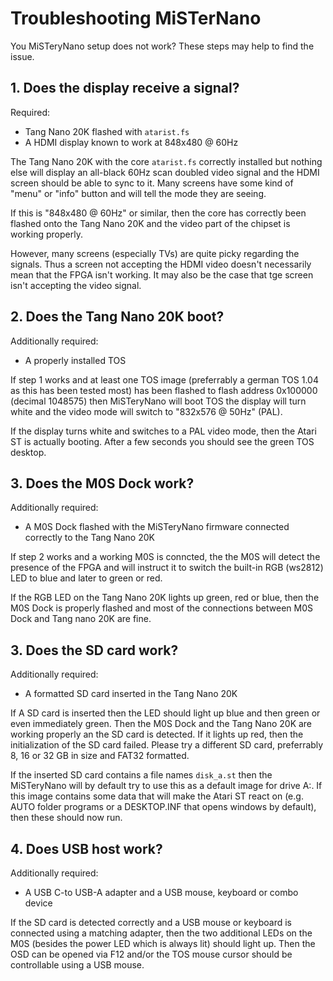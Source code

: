 # Troubleshooting MiSTerNano

You MiSTeryNano setup does not work? These steps may
help to find the issue.

## 1. Does the display receive a signal?

Required:

- Tang Nano 20K flashed with ```atarist.fs```
- A HDMI display known to work at 848x480 @ 60Hz

The Tang Nano 20K with the core ```atarist.fs``` correctly installed
but nothing else will display an all-black 60Hz scan doubled video
signal and the HDMI screen should be able to sync to it. Many screens
have some kind of "menu" or "info" button and will tell the mode they
are seeing.

If this is "848x480 @ 60Hz" or similar, then the core has correctly
been flashed onto the Tang Nano 20K and the video part of the chipset
is working properly.

However, many screens (especially TVs) are quite picky regarding the
signals. Thus a screen not accepting the HDMI video doesn't necessarily
mean that the FPGA isn't working. It may also be the case that tge
screen isn't accepting the video signal.

## 2. Does the Tang Nano 20K boot?

Additionally required:

- A properly installed TOS

If step 1 works and at least one TOS image (preferrably a german TOS
1.04 as this has been tested most) has been flashed to flash address
0x100000 (decimal 1048575) then MiSTeryNano will boot TOS the display
will turn white and the video mode will switch to "832x576 @ 50Hz"
(PAL).

If the display turns white and switches to a PAL video mode, then
the Atari ST is actually booting. After a few seconds you should see
the green TOS desktop.

## 3. Does the M0S Dock work?

Additionally required:

- A M0S Dock flashed with the MiSTeryNano firmware connected
  correctly to the Tang Nano 20K

If step 2 works and a working M0S is conncted, the the M0S
will detect the presence of the FPGA and will instruct it
to switch the built-in RGB (ws2812) LED to blue and later
to green or red.

If the RGB LED on the Tang Nano 20K lights up green, red or
blue, then the M0S Dock is properly flashed and most of the
connections between M0S Dock and Tang nano 20K are fine.

## 3. Does the SD card work?

Additionally required:

- A formatted SD card inserted in the Tang Nano 20K

If A SD card is inserted then the LED should light up blue and then
green or even immediately green. Then the M0S Dock and the Tang Nano
20K are working properly an the SD card is detected. If it lights up red,
then the initialization of the SD card failed. Please try a different
SD card, preferrably 8, 16 or 32 GB in size and FAT32 formatted.

If the inserted SD card contains a file names ```disk_a.st``` then
the MiSTeryNano will by default try to use this as a default image
for drive A:. If this image contains some data that will make the
Atari ST react on (e.g. AUTO folder programs or a DESKTOP.INF that
opens windows by default), then these should now run.

## 4. Does USB host work?

Additionally required:

- A USB C-to USB-A adapter and a USB mouse, keyboard or combo device

If the SD card is detected correctly and a USB mouse or keyboard is
connected using a matching adapter, then the two additional LEDs on
the M0S (besides the power LED which is always lit) should light
up. Then the OSD can be opened via F12 and/or the TOS mouse cursor
should be controllable using a USB mouse.



